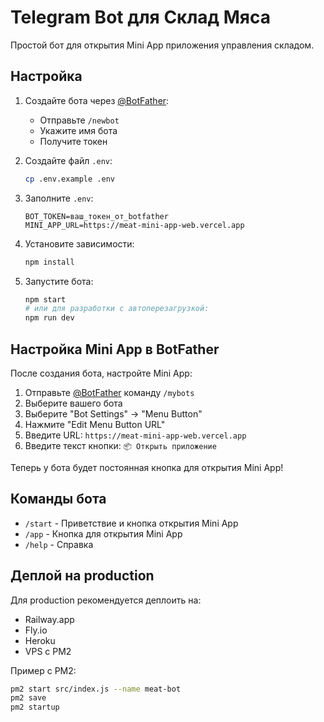 # Telegram Bot для Склад Мяса

Простой бот для открытия Mini App приложения управления складом.

## Настройка

1. Создайте бота через [@BotFather](https://t.me/botfather):
   - Отправьте `/newbot`
   - Укажите имя бота
   - Получите токен

2. Создайте файл `.env`:
   ```bash
   cp .env.example .env
   ```

3. Заполните `.env`:
   ```
   BOT_TOKEN=ваш_токен_от_botfather
   MINI_APP_URL=https://meat-mini-app-web.vercel.app
   ```

4. Установите зависимости:
   ```bash
   npm install
   ```

5. Запустите бота:
   ```bash
   npm start
   # или для разработки с автоперезагрузкой:
   npm run dev
   ```

## Настройка Mini App в BotFather

После создания бота, настройте Mini App:

1. Отправьте [@BotFather](https://t.me/botfather) команду `/mybots`
2. Выберите вашего бота
3. Выберите "Bot Settings" → "Menu Button"
4. Нажмите "Edit Menu Button URL"
5. Введите URL: `https://meat-mini-app-web.vercel.app`
6. Введите текст кнопки: `📦 Открыть приложение`

Теперь у бота будет постоянная кнопка для открытия Mini App!

## Команды бота

- `/start` - Приветствие и кнопка открытия Mini App
- `/app` - Кнопка для открытия Mini App
- `/help` - Справка

## Деплой на production

Для production рекомендуется деплоить на:
- Railway.app
- Fly.io
- Heroku
- VPS с PM2

Пример с PM2:
```bash
pm2 start src/index.js --name meat-bot
pm2 save
pm2 startup
```
